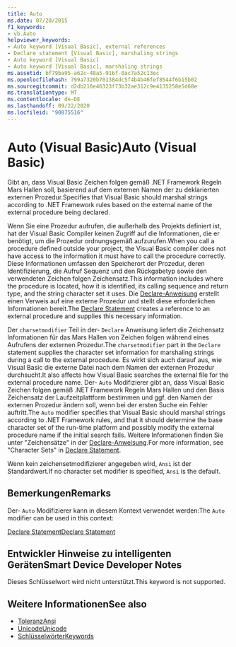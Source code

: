 ```yaml
---
title: Auto
ms.date: 07/20/2015
f1_keywords:
- vb.Auto
helpviewer_keywords:
- Auto keyword [Visual Basic], external references
- Declare statement [Visual Basic], marshaling strings
- Auto keyword [Visual Basic]
- Auto keyword [Visual Basic], marshaling strings
ms.assetid: bf79ba95-a62c-48a5-916f-0ac7a52c13ec
ms.openlocfilehash: 799a7320b701384dc5f4b4b46fef8544f6b15b02
ms.sourcegitcommit: d2db216e46323f73b32ae312c9e4135258e5d68e
ms.translationtype: MT
ms.contentlocale: de-DE
ms.lasthandoff: 09/22/2020
ms.locfileid: "90875516"
---
```

# <a name="auto-visual-basic"></a><span data-ttu-id="3ae05-102">Auto (Visual Basic)</span><span class="sxs-lookup"><span data-stu-id="3ae05-102">Auto (Visual Basic)</span></span>

<span data-ttu-id="3ae05-103">Gibt an, dass Visual Basic Zeichen folgen gemäß .NET Framework Regeln Mars Hallen soll, basierend auf dem externen Namen der zu deklarierten externen Prozedur.</span><span class="sxs-lookup"><span data-stu-id="3ae05-103">Specifies that Visual Basic should marshal strings according to .NET Framework rules based on the external name of the external procedure being declared.</span></span>  
  
 <span data-ttu-id="3ae05-104">Wenn Sie eine Prozedur aufrufen, die außerhalb des Projekts definiert ist, hat der Visual Basic Compiler keinen Zugriff auf die Informationen, die er benötigt, um die Prozedur ordnungsgemäß aufzurufen.</span><span class="sxs-lookup"><span data-stu-id="3ae05-104">When you call a procedure defined outside your project, the Visual Basic compiler does not have access to the information it must have to call the procedure correctly.</span></span> <span data-ttu-id="3ae05-105">Diese Informationen umfassen den Speicherort der Prozedur, deren Identifizierung, die Aufruf Sequenz und den Rückgabetyp sowie den verwendeten Zeichen folgen Zeichensatz.</span><span class="sxs-lookup"><span data-stu-id="3ae05-105">This information includes where the procedure is located, how it is identified, its calling sequence and return type, and the string character set it uses.</span></span> <span data-ttu-id="3ae05-106">Die [Declare-Anweisung](../statements/declare-statement.md) erstellt einen Verweis auf eine externe Prozedur und stellt diese erforderlichen Informationen bereit.</span><span class="sxs-lookup"><span data-stu-id="3ae05-106">The [Declare Statement](../statements/declare-statement.md) creates a reference to an external procedure and supplies this necessary information.</span></span>  
  
 <span data-ttu-id="3ae05-107">Der `charsetmodifier` Teil in der- `Declare` Anweisung liefert die Zeichensatz Informationen für das Mars Hallen von Zeichen folgen während eines Aufrufens der externen Prozedur.</span><span class="sxs-lookup"><span data-stu-id="3ae05-107">The `charsetmodifier` part in the `Declare` statement supplies the character set information for marshaling strings during a call to the external procedure.</span></span> <span data-ttu-id="3ae05-108">Es wirkt sich auch darauf aus, wie Visual Basic die externe Datei nach dem Namen der externen Prozedur durchsucht.</span><span class="sxs-lookup"><span data-stu-id="3ae05-108">It also affects how Visual Basic searches the external file for the external procedure name.</span></span> <span data-ttu-id="3ae05-109">Der- `Auto` Modifizierer gibt an, dass Visual Basic Zeichen folgen gemäß .NET Framework Regeln Mars Hallen und den Basis Zeichensatz der Laufzeitplattform bestimmen und ggf. den Namen der externen Prozedur ändern soll, wenn bei der ersten Suche ein Fehler auftritt.</span><span class="sxs-lookup"><span data-stu-id="3ae05-109">The `Auto` modifier specifies that Visual Basic should marshal strings according to .NET Framework rules, and that it should determine the base character set of the run-time platform and possibly modify the external procedure name if the initial search fails.</span></span> <span data-ttu-id="3ae05-110">Weitere Informationen finden Sie unter "Zeichensätze" in der [Declare-Anweisung](../statements/declare-statement.md).</span><span class="sxs-lookup"><span data-stu-id="3ae05-110">For more information, see "Character Sets" in [Declare Statement](../statements/declare-statement.md).</span></span>  
  
 <span data-ttu-id="3ae05-111">Wenn kein zeichensetmodifizierer angegeben wird, `Ansi` ist der Standardwert.</span><span class="sxs-lookup"><span data-stu-id="3ae05-111">If no character set modifier is specified, `Ansi` is the default.</span></span>  
  
## <a name="remarks"></a><span data-ttu-id="3ae05-112">Bemerkungen</span><span class="sxs-lookup"><span data-stu-id="3ae05-112">Remarks</span></span>  

 <span data-ttu-id="3ae05-113">Der- `Auto` Modifizierer kann in diesem Kontext verwendet werden:</span><span class="sxs-lookup"><span data-stu-id="3ae05-113">The `Auto` modifier can be used in this context:</span></span>  
  
 [<span data-ttu-id="3ae05-114">Declare Statement</span><span class="sxs-lookup"><span data-stu-id="3ae05-114">Declare Statement</span></span>](../statements/declare-statement.md)  
  
## <a name="smart-device-developer-notes"></a><span data-ttu-id="3ae05-115">Entwickler Hinweise zu intelligenten Geräten</span><span class="sxs-lookup"><span data-stu-id="3ae05-115">Smart Device Developer Notes</span></span>  

 <span data-ttu-id="3ae05-116">Dieses Schlüsselwort wird nicht unterstützt.</span><span class="sxs-lookup"><span data-stu-id="3ae05-116">This keyword is not supported.</span></span>  
  
## <a name="see-also"></a><span data-ttu-id="3ae05-117">Weitere Informationen</span><span class="sxs-lookup"><span data-stu-id="3ae05-117">See also</span></span>

- [<span data-ttu-id="3ae05-118">Toleranz</span><span class="sxs-lookup"><span data-stu-id="3ae05-118">Ansi</span></span>](ansi.md)
- [<span data-ttu-id="3ae05-119">Unicode</span><span class="sxs-lookup"><span data-stu-id="3ae05-119">Unicode</span></span>](unicode.md)
- [<span data-ttu-id="3ae05-120">Schlüsselwörter</span><span class="sxs-lookup"><span data-stu-id="3ae05-120">Keywords</span></span>](../keywords/index.md)
